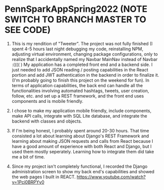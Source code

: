 # PennSparkAppSpring2022 (NOTE SWITCH TO BRANCH MASTER TO SEE CODE)
1) This is my rendition of "Tweeter". The project was not fully finished (I spent 4-5 hours last night debugging my code, reinstalling NPM, adjusting virtual environment, changing package configurations, only to realize that I accidentally named my Navbar MainNav instead of Navbar :(((( ) My application has a completed front end and a backend side. I just needed to add JSON reading / posting capabilities in the React portion and add JWT authentication in the backend in order to finalize it. (I'm probably going to finish this project on the weekend for fun). In terms of application capabilities, the back end can handle all the functionalities involving automated hashtags, tweets, user creation, follow, etc. and set up a REST framework, and the front end uses components and is mobile friendly. 


2) I chose to make my application mobile friendly, include components, make API calls, integrate with SQL Lite database, and integrate the backend with classes and objects.

3) If I'm being honest, I probably spent around 20-30 hours. That time consisted a lot about learning about Django's REST Framework and learning about making JSON requests and calls from React because I have a good amount of experience with both React and Django, but I used them mostly seperately. Learning how to integrate them did take me a bit of time.

4) Since my project isn't completely functional, I recorded the Django administration screen to show my back end's capabilities and showed the web pages I built in REACT.
https://www.youtube.com/watch?v=1Pci0BRPYy0
